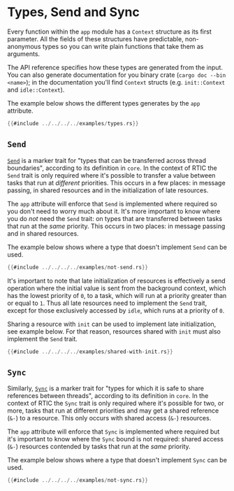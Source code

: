 # Types, Send and Sync

Every function within the `app` module has a `Context` structure as its
first parameter. All the fields of these structures have predictable,
non-anonymous types so you can write plain functions that take them as arguments.

The API reference specifies how these types are generated from the input. You
can also generate documentation for you binary crate (`cargo doc --bin <name>`);
in the documentation you'll find `Context` structs (e.g. `init::Context` and
`idle::Context`).

The example below shows the different types generates by the `app` attribute.

``` rust
{{#include ../../../../examples/types.rs}}
```

## `Send`

[`Send`] is a marker trait for "types that can be transferred across thread
boundaries", according to its definition in `core`. In the context of RTIC the
`Send` trait is only required where it's possible to transfer a value between
tasks that run at *different* priorities. This occurs in a few places: in
message passing, in shared resources and in the initialization of late
resources.

[`Send`]: https://doc.rust-lang.org/core/marker/trait.Send.html

The `app` attribute will enforce that `Send` is implemented where required so
you don't need to worry much about it. It's more important to know where you do
*not* need the `Send` trait: on types that are transferred between tasks that
run at the *same* priority. This occurs in two places: in message passing and in
shared resources.

The example below shows where a type that doesn't implement `Send` can be used.

``` rust
{{#include ../../../../examples/not-send.rs}}
```

It's important to note that late initialization of resources is effectively a
send operation where the initial value is sent from the background context,
which has the lowest priority of `0`, to a task, which will run at a priority
greater than or equal to `1`. Thus all late resources need to implement the
`Send` trait, except for those exclusively accessed by `idle`, which runs at a
priority of `0`.

Sharing a resource with `init` can be used to implement late initialization, see
example below. For that reason, resources shared with `init` must also implement
the `Send` trait.

``` rust
{{#include ../../../../examples/shared-with-init.rs}}
```

## `Sync`

Similarly, [`Sync`] is a marker trait for "types for which it is safe to share
references between threads", according to its definition in `core`. In the
context of RTIC the `Sync` trait is only required where it's possible for two,
or more, tasks that run at different priorities and may get a shared reference
(`&-`) to a resource. This only occurs with shared access (`&-`) resources.

[`Sync`]: https://doc.rust-lang.org/core/marker/trait.Sync.html

The `app` attribute will enforce that `Sync` is implemented where required but
it's important to know where the `Sync` bound is not required: shared access
(`&-`) resources contended by tasks that run at the *same* priority.

The example below shows where a type that doesn't implement `Sync` can be used.

``` rust
{{#include ../../../../examples/not-sync.rs}}
```
